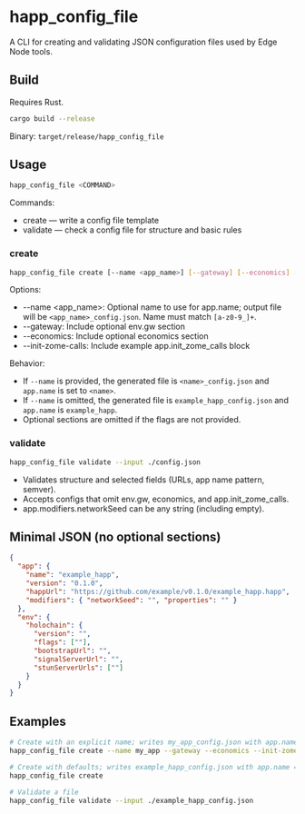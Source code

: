 # happ_config_file

A CLI for creating and validating JSON configuration files used by Edge Node tools.

## Build

Requires Rust.

```bash
cargo build --release
```

Binary: `target/release/happ_config_file`

## Usage

```bash
happ_config_file <COMMAND>
```

Commands:

- create — write a config file template
- validate — check a config file for structure and basic rules

### create

```bash
happ_config_file create [--name <app_name>] [--gateway] [--economics] [--init-zome-calls]
```

Options:

- --name <app_name>: Optional name to use for app.name; output file will be `<app_name>_config.json`. Name must match `[a-z0-9_]+`.
- --gateway: Include optional env.gw section
- --economics: Include optional economics section
- --init-zome-calls: Include example app.init_zome_calls block

Behavior:

- If `--name` is provided, the generated file is `<name>_config.json` and `app.name` is set to `<name>`.
- If `--name` is omitted, the generated file is `example_happ_config.json` and `app.name` is `example_happ`.
- Optional sections are omitted if the flags are not provided.

### validate

```bash
happ_config_file validate --input ./config.json
```

- Validates structure and selected fields (URLs, app name pattern, semver).
- Accepts configs that omit env.gw, economics, and app.init_zome_calls.
- app.modifiers.networkSeed can be any string (including empty).

## Minimal JSON (no optional sections)

```json
{
  "app": {
    "name": "example_happ",
    "version": "0.1.0",
    "happUrl": "https://github.com/example/v0.1.0/example_happ.happ",
    "modifiers": { "networkSeed": "", "properties": "" }
  },
  "env": {
    "holochain": {
      "version": "",
      "flags": [""],
      "bootstrapUrl": "",
      "signalServerUrl": "",
      "stunServerUrls": [""]
    }
  }
}
```

## Examples

```bash
# Create with an explicit name; writes my_app_config.json with app.name = "my_app"
happ_config_file create --name my_app --gateway --economics --init-zome-calls

# Create with defaults; writes example_happ_config.json with app.name = "example_happ"
happ_config_file create

# Validate a file
happ_config_file validate --input ./example_happ_config.json
```
